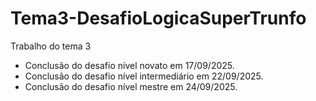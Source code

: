 # Tema3-DesafioLogicaSuperTrunfo
Trabalho do tema 3
- Conclusão do desafio nível novato em 17/09/2025.
- Conclusão do desafio nível intermediário em 22/09/2025.
- Conclusão do desafio nível mestre em 24/09/2025.
